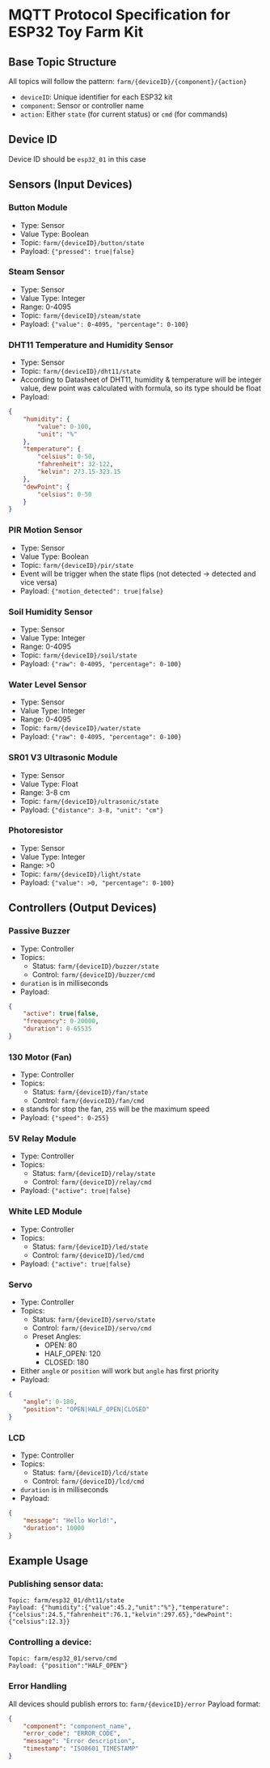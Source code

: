 # MQTT Protocol Specification for ESP32 Toy Farm Kit

## Base Topic Structure
All topics will follow the pattern: `farm/{deviceID}/{component}/{action}`
- `deviceID`: Unique identifier for each ESP32 kit
- `component`: Sensor or controller name
- `action`: Either `state` (for current status) or `cmd` (for commands)

## Device ID

Device ID should be `esp32_01` in this case

## Sensors (Input Devices)

### Button Module
- Type: Sensor
- Value Type: Boolean
- Topic: `farm/{deviceID}/button/state`
- Payload: `{"pressed": true|false}`

### Steam Sensor
- Type: Sensor
- Value Type: Integer
- Range: 0-4095
- Topic: `farm/{deviceID}/steam/state`
- Payload: `{"value": 0-4095, "percentage": 0-100}`

### DHT11 Temperature and Humidity Sensor
- Type: Sensor
- Topic: `farm/{deviceID}/dht11/state`
- According to Datasheet of DHT11, humidity & temperature will be integer value, dew point was calculated with formula, so its type should be float
- Payload:
```json
{
    "humidity": {
        "value": 0-100,
        "unit": "%"
    },
    "temperature": {
        "celsius": 0-50,
        "fahrenheit": 32-122,
        "kelvin": 273.15-323.15
    },
    "dewPoint": {
        "celsius": 0-50
    }
}
```

### PIR Motion Sensor
- Type: Sensor
- Value Type: Boolean
- Topic: `farm/{deviceID}/pir/state`
- Event will be trigger when the state flips (not detected -> detected and vice versa)
- Payload: `{"motion_detected": true|false}`

### Soil Humidity Sensor
- Type: Sensor
- Value Type: Integer
- Range: 0-4095
- Topic: `farm/{deviceID}/soil/state`
- Payload: `{"raw": 0-4095, "percentage": 0-100}`

### Water Level Sensor
- Type: Sensor
- Value Type: Integer
- Range: 0-4095
- Topic: `farm/{deviceID}/water/state`
- Payload: `{"raw": 0-4095, "percentage": 0-100}`

### SR01 V3 Ultrasonic Module
- Type: Sensor
- Value Type: Float
- Range: 3-8 cm
- Topic: `farm/{deviceID}/ultrasonic/state`
- Payload: `{"distance": 3-8, "unit": "cm"}`

### Photoresistor
- Type: Sensor
- Value Type: Integer
- Range: >0
- Topic: `farm/{deviceID}/light/state`
- Payload: `{"value": >0, "percentage": 0-100}`

## Controllers (Output Devices)

### Passive Buzzer
- Type: Controller
- Topics:
  - Status: `farm/{deviceID}/buzzer/state`
  - Control: `farm/{deviceID}/buzzer/cmd`
- `duration` is in milliseconds
- Payload:
```json
{
    "active": true|false,
    "frequency": 0-20000,
    "duration": 0-65535
}
```

### 130 Motor (Fan)
- Type: Controller
- Topics:
  - Status: `farm/{deviceID}/fan/state`
  - Control: `farm/{deviceID}/fan/cmd`
- `0` stands for stop the fan, `255` will be the maximum speed
- Payload: `{"speed": 0-255}`

### 5V Relay Module
- Type: Controller
- Topics:
  - Status: `farm/{deviceID}/relay/state`
  - Control: `farm/{deviceID}/relay/cmd`
- Payload: `{"active": true|false}`

### White LED Module
- Type: Controller
- Topics:
  - Status: `farm/{deviceID}/led/state`
  - Control: `farm/{deviceID}/led/cmd`
- Payload: `{"active": true|false}`

### Servo
- Type: Controller
- Topics:
  - Status: `farm/{deviceID}/servo/state`
  - Control: `farm/{deviceID}/servo/cmd`
  - Preset Angles: 
    - OPEN: 80
    - HALF_OPEN: 120
    - CLOSED: 180
- Either `angle` or `position` will work but `angle` has first priority
- Payload:
```json
{
    "angle": 0-180,
    "position": "OPEN|HALF_OPEN|CLOSED"
}
```

### LCD
- Type: Controller
- Topics:
  - Status: `farm/{deviceID}/lcd/state`
  - Control: `farm/{deviceID}/lcd/cmd`
- `duration` is in milliseconds
- Payload:
```json
{
    "message": "Hello World!",
    "duration": 10000
}
```

## Example Usage

### Publishing sensor data:
```
Topic: farm/esp32_01/dht11/state
Payload: {"humidity":{"value":45.2,"unit":"%"},"temperature":{"celsius":24.5,"fahrenheit":76.1,"kelvin":297.65},"dewPoint":{"celsius":12.3}}
```

### Controlling a device:
```
Topic: farm/esp32_01/servo/cmd
Payload: {"position":"HALF_OPEN"}
```

### Error Handling
All devices should publish errors to: `farm/{deviceID}/error`
Payload format:
```json
{
    "component": "component_name",
    "error_code": "ERROR_CODE",
    "message": "Error description",
    "timestamp": "ISO8601_TIMESTAMP"
}
```

